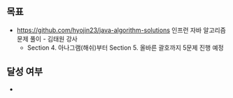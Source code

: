 ## 목표

- https://github.com/hyojin23/java-algorithm-solutions 인프런 자바 알고리즘 문제 풀이 - 김태원 강사
  - Section 4. 아나그램(해쉬)부터 Section 5. 올바른 괄호까지 5문제 진행 예정

## 달성 여부
- 
